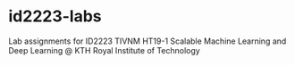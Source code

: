 # id2223-labs
Lab assignments for ID2223 TIVNM HT19-1 Scalable Machine Learning and Deep Learning @ KTH Royal Institute of Technology
